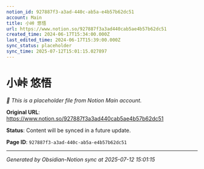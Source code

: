 ```yaml
---
notion_id: 927887f3-a3ad-440c-ab5a-e4b57b62dc51
account: Main
title: 小峠 悠悟
url: https://www.notion.so/927887f3a3ad440cab5ae4b57b62dc51
created_time: 2024-06-17T15:34:00.000Z
last_edited_time: 2024-06-17T15:39:00.000Z
sync_status: placeholder
sync_time: 2025-07-12T15:01:15.027897
---
```


# 小峠 悠悟

*🔄 This is a placeholder file from Notion Main account.*

**Original URL**: https://www.notion.so/927887f3a3ad440cab5ae4b57b62dc51

**Status**: Content will be synced in a future update.

**Page ID**: `927887f3-a3ad-440c-ab5a-e4b57b62dc51`

---

*Generated by Obsidian-Notion sync at 2025-07-12 15:01:15*
